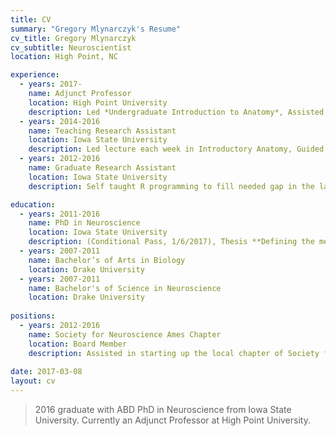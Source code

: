 ```yaml
---
title: CV
summary: "Gregory Mlynarczyk's Resume"
cv_title: Gregory Mlynarczyk
cv_subtitle: Neuroscientist
location: High Point, NC

experience:
  - years: 2017-
    name: Adjunct Professor
    location: High Point University
    description: Led *Undergraduate Introduction to Anatomy*, Assisted *Masters Anatomy*, Assisted with cadaveric dissection, Lead course in feline dissection
  - years: 2014-2016
    name: Teaching Research Assistant
    location: Iowa State University
    description: Led lecture each week in Introductory Anatomy, Guided students through multi part data acquisition experiments
  - years: 2012-2016
    name: Graduate Research Assistant
    location: Iowa State University
    description: Self taught R programming to fill needed gap in the lab, Helped design and run the lab’s first optogenetics study, Engineered custom measurement system for high speed blast recordings

education:
  - years: 2011-2016
    name: PhD in Neuroscience
    location: Iowa State University 
    description: (Conditional Pass, 1/6/2017), Thesis **Defining the mechanisms of trauma after blast exposure** succesfully defended and accepted pending revisions to written component. Work focused on behavioral traumatic brain injury models in mice.
  - years: 2007-2011
    name: Bachelor’s of Arts in Biology
    location: Drake University
  - years: 2007-2011
    name: Bachelor's of Science in Neuroscience
    location: Drake University
	
positions:
  - years: 2012-2016
    name: Society for Neuroscience Ames Chapter
    location: Board Member
    description: Assisted in starting up the local chapter of Society for Neuroscience, including hosting and leading several outreach events at nearby public schools and science centers.
  
date: 2017-03-08
layout: cv
---
```


> 2016 graduate with ABD PhD in Neuroscience from Iowa State University. Currently an Adjunct Professor at High Point University.